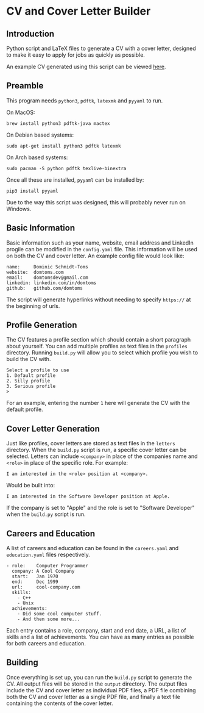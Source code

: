 # CV and Cover Letter Builder

## Introduction

Python script and LaTeX files to generate a CV with a cover letter, designed to make it easy to apply for jobs as quickly as possible.

An example CV generated using this script can be viewed [here](https://domtoms.com/files/cv.pdf).

## Preamble
This program needs `python3`, `pdftk`, `latexmk` and `pyyaml` to run.

On MacOS:

```
brew install python3 pdftk-java mactex
```

On Debian based systems:

```
sudo apt-get install python3 pdftk latexmk
```

On Arch based systems:

```
sudo pacman -S python pdftk texlive-binextra
```

Once all these are installed, `pyyaml` can be installed by:

```
pip3 install pyyaml
```

Due to the way this script was designed, this will probably never run on Windows.

## Basic Information

Basic information such as your name, website, email address and LinkedIn progile can be modified in the `config.yaml` file. This information will be used on both the CV and cover letter. An example config file would look like:

```
name:     Dominic Schmidt-Toms
website:  domtoms.com
email:    domtomsdev@gmail.com
linkedin: linkedin.com/in/domtoms
github:   github.com/domtoms
```

The script will generate hyperlinks without needing to specify `https://` at the beginning of urls.

## Profile Generation

The CV features a profile section which should contain a short paragraph about yourself. You can add multiple profiles as text files in the `profiles` directory. Running `build.py` will allow you to select which profile you wish to build the CV with.

```
Select a profile to use
1. Default profile
2. Silly profile
3. Serious profile
>
```

For an example, entering the number `1` here will generate the CV with the default profile.

## Cover Letter Generation

Just like profiles, cover letters are stored as text files in the `letters` directory. When the `build.py` script is run, a specific cover letter can be selected. Letters can include `<company>` in place of the companies name and `<role>` in place of the specific role. For example:

```
I am interested in the <role> position at <company>.
```

Would be built into:

```
I am interested in the Software Developer position at Apple.
```

If the company is set to "Apple" and the role is set to "Software Developer" when the `build.py` script is run.

## Careers and Education

A list of careers and education can be found in the `careers.yaml` and `education.yaml` files respectively.

```
- role:    Computer Programmer
  company: A Cool Company
  start:   Jan 1970
  end:     Dec 1999
  url:     cool-company.com
  skills:
    - C++
    - Unix
  achievements:
    - Did some cool computer stuff.
    - And then some more...
```

Each entry contains a role, company, start and end date, a URL, a list of skills and a list of achievements. You can have as many entries as possible for both careers and education.

## Building

Once everything is set up, you can run the `build.py` script to generate the CV. All output files will be stored in the `output` directory. The output files include the CV and cover letter as individual PDF files, a PDF file combining both the CV and cover letter as a single PDF file, and finally a text file containing the contents of the cover letter.

